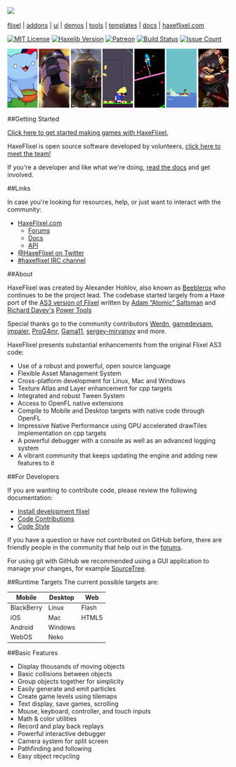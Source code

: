 [![](https://raw.github.com/HaxeFlixel/haxeflixel.com/master/src/files/images/flixel-logos/HaxeFlixel.png)](http://haxeflixel.com/)

[flixel](https://github.com/HaxeFlixel/flixel) | [addons](https://github.com/HaxeFlixel/flixel-addons) | [ui](https://github.com/HaxeFlixel/flixel-ui) | [demos](https://github.com/HaxeFlixel/flixel-demos) | [tools](https://github.com/HaxeFlixel/flixel-tools) | [templates](https://github.com/HaxeFlixel/flixel-templates) | [docs](https://github.com/HaxeFlixel/flixel-docs) | [haxeflixel.com](https://github.com/HaxeFlixel/haxeflixel.com)

[![MIT License](https://img.shields.io/badge/license-MIT-blue.svg?style=flat)](LICENSE.md)
[![Haxelib Version](https://img.shields.io/github/tag/HaxeFlixel/flixel.svg?style=flat&label=haxelib)](http://lib.haxe.org/p/flixel)
[![Patreon](https://img.shields.io/badge/donate-patreon-blue.svg)](https://www.patreon.com/haxeflixel)
[![Build Status](https://travis-ci.org/HaxeFlixel/flixel.png)](https://travis-ci.org/HaxeFlixel/flixel)
[![Issue Count](https://codeclimate.com/github/HaxeFlixel/flixel/badges/issue_count.svg)](https://codeclimate.com/github/HaxeFlixel/flixel/issues)

[![](showcase.png)](http://www.haxeflixel.com/showcase)

##Getting Started

[Click here to get started making games with HaxeFlixel.](http://haxeflixel.com/documentation/getting-started/)

HaxeFlixel is open source software developed by volunteers, [click here to meet the team!](https://github.com/orgs/HaxeFlixel/people)

If you're a developer and like what we're doing, [read the docs](#for-developers) and get involved.

##Links

In case you're looking for resources, help, or just want to interact with the community:

- [HaxeFlixel.com](http://www.haxeflixel.com/)
  - [Forums](http://www.haxeflixel.com/forum)
  - [Docs](http://www.haxeflixel.com/documentation)
  - [API](http://api.haxeflixel.com/)
- [@HaxeFlixel on Twitter](https://twitter.com/HaxeFlixel)
- [#haxeflixel IRC channel](http://webchat.freenode.net/?channels=haxeflixel)

##About

HaxeFlixel was created by Alexander Hohlov, also known as [Beeblerox](https://github.com/beeblerox) who continues to be the project lead. The codebase started largely from a Haxe port of the [AS3 version of Flixel](https://github.com/AdamAtomic/flixel) written by [Adam “Atomic” Saltsman](http://www.adamatomic.com/) and [Richard Davey's](http://www.photonstorm.com/flixel-power-tools) [Power Tools](https://github.com/photonstorm/Flixel-Power-Tools)

Special thanks go to the community contributors [Werdn](https://github.com/werdn), [gamedevsam](https://github.com/gamedevsam), [impaler](https://github.com/impaler), [ProG4mr](https://github.com/ProG4mr), [Gama11](https://github.com/Gama11), [sergey-miryanov](https://github.com/sergey-miryanov) and more.

HaxeFlixel presents substantial enhancements from the original Flixel AS3 code:

- Use of a robust and powerful, open source language
- Flexible Asset Management System
- Cross-platform development for Linux, Mac and Windows
- Texture Atlas and Layer enhancement for cpp targets
- Integrated and robust Tween System
- Access to OpenFL native extensions
- Compile to Mobile and Desktop targets with native code through OpenFL
- Impressive Native Performance using GPU accelerated drawTiles implementation on cpp targets
- A powerful debugger with a console as well as an advanced logging system
- A vibrant community that keeps updating the engine and adding new features to it

##For Developers

If you are wanting to contribute code, please review the following documentation:

- [Install development flixel](http://haxeflixel.com/documentation/install-development-flixel/)
- [Code Contributions](http://haxeflixel.com/documentation/code-contributions)
- [Code Style](http://haxeflixel.com/documentation/code-style)

If you have a question or have not contributed on GitHub before, there are friendly people in the community that help out in the [forums](http://haxeflixel.com/documentation/community/).

For using git with GitHub we recommended using a GUI application to manage your changes, for example [SourceTree](http://www.sourcetreeapp.com/).

##Runtime Targets
The current possible targets are:

| Mobile     | Desktop | Web   |
|------------|---------|-------|
| BlackBerry | Linux   | Flash |
| iOS        | Mac     | HTML5 |
| Android    | Windows |       |
| WebOS      | Neko    |       |

##Basic Features

- Display thousands of moving objects
- Basic collisions between objects
- Group objects together for simplicity
- Easily generate and emit particles
- Create game levels using tilemaps
- Text display, save games, scrolling
- Mouse, keyboard, controller, and touch inputs
- Math & color utilities
- Record and play back replays
- Powerful interactive debugger
- Camera system for split screen
- Pathfinding and following
- Easy object recycling
